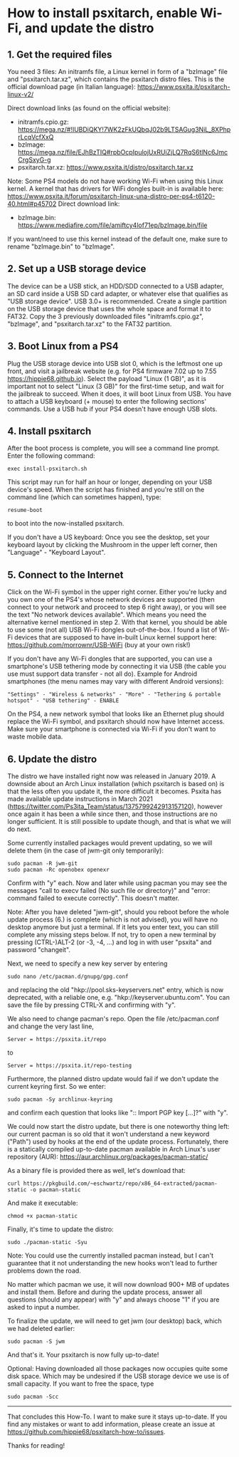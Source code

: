 # How to install psxitarch, enable Wi-Fi, and update the distro

## 1. Get the required files
You need 3 files: An initramfs file, a Linux kernel in form of a "bzImage" file and "psxitarch.tar.xz", which contains the psxitarch distro files. This is the official download page (in Italian language): https://www.psxita.it/psxitarch-linux-v2/

Direct download links (as found on the official website):
- initramfs.cpio.gz: https://mega.nz/#!IUBDiQKY!7WK2zFkUQbqJ02b9LTSAGug3NiL_8XPhprLcqVcfXxQ
- bzImage: https://mega.nz/file/EJhBzTIQ#rpbOcpIpulojUxRUiZjLQ7RqS6tlNc6JmcCrgSxyG-g
- psxitarch.tar.xz: https://www.psxita.it/distro/psxitarch.tar.xz

Note: Some PS4 models do not have working Wi-Fi when using this Linux kernel. A kernel that has drivers for WiFi dongles built-in is available here: https://www.psxita.it/forum/psxitarch-linux-una-distro-per-ps4-t6120-40.html#p45702
Direct download link:
- bzImage.bin: https://www.mediafire.com/file/amiftcy4lof71ep/bzImage.bin/file

If you want/need to use this kernel instead of the default one, make sure to rename "bzImage.bin" to "bzImage".

## 2. Set up a USB storage device
The device can be a USB stick, an HDD/SDD connected to a USB adapter, an SD card inside a USB SD card adapter, or whatever else that qualifies as "USB storage device". USB 3.0+ is recommended.
Create a single partition on the USB storage device that uses the whole space and format it to FAT32.
Copy the 3 previously downloaded files "initramfs.cpio.gz", "bzImage", and "psxitarch.tar.xz" to the FAT32 partition.

## 3. Boot Linux from a PS4
Plug the USB storage device into USB slot 0, which is the leftmost one up front, and visit a jailbreak website (e.g. for PS4 firmware 7.02 up to 7.55 https://hippie68.github.io). Select the payload "Linux (1 GB)", as it is important not to select "Linux (3 GB)" for the first-time setup, and wait for the jailbreak to succeed. When it does, it will boot Linux from USB.
You have to attach a USB keyboard (+ mouse) to enter the following sections' commands. Use a USB hub if your PS4 doesn't have enough USB slots.

## 4. Install psxitarch
After the boot process is complete, you will see a command line prompt. Enter the following command:
    
    exec install-psxitarch.sh

This script may run for half an hour or longer, depending on your USB device's speed. When the script has finished and you're still on the command line (which can sometimes happen), type:

    resume-boot
   
to boot into the now-installed psxitarch.

If you don't have a US keyboard: Once you see the desktop, set your keyboard layout by clicking the Mushroom in the upper left corner, then "Language" - "Keyboard Layout".

## 5. Connect to the Internet
Click on the Wi-Fi symbol in the upper right corner. Either you're lucky and you own one of the PS4's whose network devices are supported (then connect to your network and proceed to step 6 right away), or you will see the text "No network devices available". Which means you need the alternative kernel mentioned in step 2. With that kernel, you should be able to use some (not all) USB Wi-Fi dongles out-of-the-box. I found a list of Wi-Fi devices that are supposed to have in-built Linux kernel support here: https://github.com/morrownr/USB-WiFi (buy at your own risk!)

If you don't have any Wi-Fi dongles that are supported, you can use a smartphone's USB tethering mode by connecting it via USB (the cable you use must support data transfer - not all do).
Example for Android smartphones (the menu names may vary with different Android versions):

    "Settings" - "Wireless & networks" - "More" - "Tethering & portable hotspot" - "USB tethering" - ENABLE
    
On the PS4, a new network symbol that looks like an Ethernet plug should replace the Wi-Fi symbol, and psxitarch should now have Internet access. Make sure your smartphone is connected via Wi-Fi if you don't want to waste mobile data.

## 6. Update the distro
The distro we have installed right now was released in January 2019. A downside about an Arch Linux installation (which psxitarch is based on) is that the less often you update it, the more difficult it becomes. Psxita has made available update instructions in March 2021 (https://twitter.com/Ps3ita_Team/status/1375799242913157120), however once again it has been a while since then, and those instructions are no longer sufficient. It is still possible to update though, and that is what we will do next.

Some currently installed packages would prevent updating, so we will delete them (in the case of jwm-git only temporarily):

    sudo pacman -R jwm-git
    sudo pacman -Rc openobex openexr
    
Confirm with "y" each.
Now and later while using pacman you may see the messages "call to execv failed (No such file or directory)" and "error: command failed to execute correctly". This doesn't matter.

Note: After you have deleted "jwm-git", should you reboot before the whole update process (6.) is complete (which is not advised), you will have no desktop anymore but just a terminal. If it lets you enter text, you can still complete any missing steps below. If not, try to open a new terminal by pressing (CTRL-)ALT-2 (or -3, -4, ...) and log in with user "psxita" and password "changeit".

Next, we need to specify a new key server by entering

    sudo nano /etc/pacman.d/gnupg/gpg.conf

and replacing the old "hkp://pool.sks-keyservers.net" entry, which is now deprecated, with a reliable one, e.g. "hkp://keyserver.ubuntu.com". You can save the file by pressing CTRL-X and confirming with "y".

We also need to change pacman's repo. Open the file /etc/pacman.conf and change the very last line,

    Server = https://psxita.it/repo

to

    Server = https://psxita.it/repo-testing
    
Furthermore, the planned distro update would fail if we don't update the current keyring first. So we enter:

    sudo pacman -Sy archlinux-keyring
    
and confirm each question that looks like ":: Import PGP key [...]?" with "y".

We could now start the distro update, but there is one noteworthy thing left: our current pacman is so old that it won't understand a new keyword ("Path") used by hooks at the end of the update process. Fortunately, there is a statically compiled up-to-date pacman available in Arch Linux's user repository (AUR): https://aur.archlinux.org/packages/pacman-static/

As a binary file is provided there as well, let's download that:

    curl https://pkgbuild.com/~eschwartz/repo/x86_64-extracted/pacman-static -o pacman-static

And make it executable:

    chmod +x pacman-static

Finally, it's time to update the distro:
    
    sudo ./pacman-static -Syu

Note: You could use the currently installed pacman instead, but I can't guarantee that it not understanding the new hooks won't lead to further problems down the road.

No matter which pacman we use, it will now download 900+ MB of updates and install them.
Before and during the update process, answer all questions (should any appear) with "y" and always choose "1" if you are asked to input a number.

To finalize the update, we will need to get jwm (our desktop) back, which we had deleted earlier:

    sudo pacman -S jwm

And that's it. Your psxitarch is now fully up-to-date!

Optional: Having downloaded all those packages now occupies quite some disk space. Which may be undesired if the USB storage device we use is of small capacity. If you want to free the space, type

    sudo pacman -Scc

___

That concludes this How-To. I want to make sure it stays up-to-date. If you find any mistakes or want to add information, please create an issue at https://github.com/hippie68/psxitarch-how-to/issues.

Thanks for reading!
